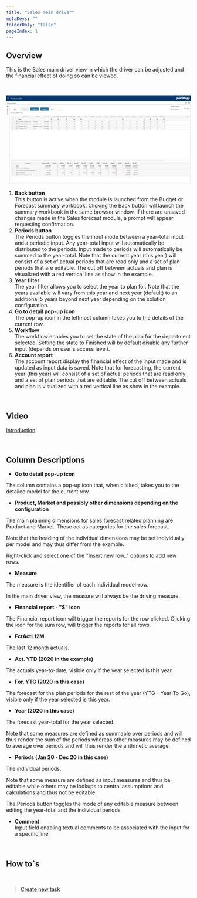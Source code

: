 ```yaml
---
title: "Sales main driver"
metaKeys: ""
folderOnly: "false"
pageIndex: 1
---
```


## Overview
This is the Sales main driver view in which the driver can be adjusted and the financial effect of doing so can be viewed.

<br/>

![](img/SalesForecast.JPG)

1. **Back button** <br/>
This button is active when the module is launched from the Budget or Forecast summary workbook. Clicking the Back button will launch the summary workbook in the same browser window. If there are unsaved changes made in the Sales forecast module, a prompt will appear requesting confirmation.
2. **Periods button** <br/>
The Periods button toggles the input mode between a year-total input and a periodic input. Any year-total input will automatically be distributed to the periods. Input made to periods will automatically be summed to the year-total.
Note that the current year (this year) will consist of a set of actual periods that are read only and a set of plan periods that are editable. The cut off between actuals and plan is visualized with a red vertical line as show in the example.
3. **Year filter** <br/>
The year filter allows you to select the year to plan for. Note that the years available will vary from this year and next year (default) to an additional 5 years beyond next year depending on the solution configuration.
4. **Go to detail pop-up icon** <br/>
The pop-up icon in the leftmost column takes you to the details of the current row. 
5. **Workflow** <br/>
The workflow enables you to set the state of the plan for the department selected. Setting the state to Finished will by default disable any further input (depends on user's access level).
6. **Account report** <br/>
The account report display the financial effect of the input made and is updated as input data is saved.
Note that for forecasting, the current year (this year) will consist of a set of actual periods that are read only and a set of plan periods that are editable. The cut off between actuals and plan is visualized with a red vertical line as show in the example.

<br/>


## Video
[Introduction](https://profitbasedocs.blob.core.windows.net/enduserhelp/videos/ForecastSalesInput.mp4)<br/>

<br/>

## Column Descriptions 

- **Go to detail pop-up icon**<br/>

The column contains a pop-up icon that, when clicked, takes you to the detailed model for the current row.

- **Product, Market and possibly other dimensions depending on the configuration**<br/>

The main planning dimensions for sales forecast related planning are Product and Market. These act as categories for the sales forecast. 

Note that the heading of the individual dimensions may be set individually per model and may thus differ from the example.

Right-click and select one of the "Insert new row.." options to add new rows.

- **Measure**<br/>

The measure is the identifier of each individual model-row.

In the main driver view, the measure will always be the driving measure.

- **Financial report - "$" icon**<br/>

The Financial report icon will trigger the reports for the row clicked. Clicking the icon for the sum row, will trigger the reports for all rows.

- **FctActL12M**<br/>

The last 12 month actuals.

- **Act. YTD (2020 in the example)**<br/>

The actuals year-to-date, visible only if the year selected is this year.

- **For. YTG (2020 in this case)**<br/>

The forecast for the plan periods for the rest of the year (YTG - Year To Go), visible only if the year selected is this year.

- **Year (2020 in this case)**<br/>

The forecast year-total for the year selected.

Note that some measures are defined as summable over periods and will thus render the sum of the periods whereas other measures may be defined to average over periods and will thus render the arithmetic average.

- **Periods (Jan 20 - Dec 20 in this case)**<br/>

The individual periods. 

Note that some measure are defined as input measures and thus be editable while others may be lookups to central assumptions and calculations and thus not be editable.

The Periods button toggles the mode of any editable measure between editing the year-total and the individual periods.

- **Comment** <br/>
Input field enabling textual comments to be associated with the input for a specific line.

<br/>

## How to`s

<br/>

> [Create new task](/planner/workbooks/process-and-tasks/tasks/create-edit-task)<br/>



